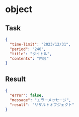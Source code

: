 # object

## Task

```json
{
  "time-limit": "2023/12/31",
  "period": "240",
  "title": "タイトル",
  "contents": "内容"
}
```

## Result

```json
{
  "error": false,
  "message": "エラーメッセージ",
  "result": "リザルトオブジェクト"
}
```